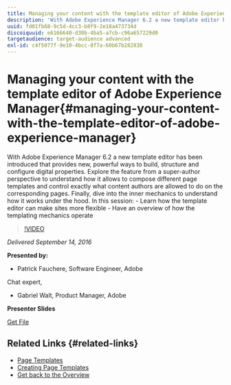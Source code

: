 ```yaml
---
title: Managing your content with the template editor of Adobe Experience Manager
description: 'With Adobe Experience Manager 6.2 a new template editor has been introduced that provides new, powerful ways to build, structure and configure digital properties. Explore the feature from a super-author perspective to understand how it allows to compose different page templates and control exactly what content authors are allowed to do on the corresponding pages. Finally, dive into the inner mechanics to understand how it works under the hood. In this session: - Learn how the template editor can make sites more flexible - Have an overview of how the templating mechanics operate'
uuid: fd01fb68-9c5d-4cc3-b8f9-2e18a473734d
discoiquuid: e6166640-d30b-4ba5-a7cb-c96a657229d0
targetaudience: target-audience advanced
exl-id: c4f5077f-9e10-4bcc-8f7a-60b67b282838
---
```

# Managing your content with the template editor of Adobe Experience Manager{#managing-your-content-with-the-template-editor-of-adobe-experience-manager}

With Adobe Experience Manager 6.2 a new template editor has been introduced that provides new, powerful ways to build, structure and configure digital properties. Explore the feature from a super-author perspective to understand how it allows to compose different page templates and control exactly what content authors are allowed to do on the corresponding pages. Finally, dive into the inner mechanics to understand how it works under the hood. In this session: - Learn how the template editor can make sites more flexible - Have an overview of how the templating mechanics operate

>[!VIDEO](https://video.tv.adobe.com/v/19300/?quality=9)

*Delivered September 14, 2016*

**Presented by:**

* Patrick Fauchere, Software Engineer, Adobe

Chat expert,

* Gabriel Walt, Product Manager, Adobe

**Presenter Slides**

[Get File](assets/aem-gems-91416-template-editor.pdf)

## Related Links {#related-links}

* [Page Templates](https://docs.adobe.com/docs/en/aem/6-2/develop/templates/page-templates-editable.html)
* [Creating Page Templates](https://docs.adobe.com/docs/en/aem/6-2/author/site-page-features/templates.html)
* [Get back to the Overview](https://helpx.adobe.com/experience-manager/kt/eseminars/gems/aem-index.html)
